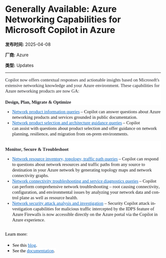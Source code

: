 # Generally Available: Azure Networking Capabilities for Microsoft Copilot in Azure 

**发布时间:** 2025-04-08

**厂商:** Azure

**类型:** Updates

---
<div style="font-family: Arial; font-size: 10pt;"><div style="margin: 0px; user-select: text; clear: both; cursor: text; font-family: &quot;Segoe UI&quot;, &quot;Segoe UI Web&quot;, Arial, Verdana, sans-serif; font-size: 12px; color: rgb(0, 0, 0); background-color: rgb(255, 255, 255);"><p style="margin:0px;user-select:text;overflow-wrap:break-word;white-space:pre-wrap;font-weight:normal;font-kerning:none;text-align:left"><span style="margin: 0px; user-select: text; font-size: 11pt; line-height: 18px; font-family: Calibri, Calibri_EmbeddedFont, Calibri_MSFontService, sans-serif; font-variant-ligatures: none !important; color: rgb(36, 36, 41);" lang="EN-US" data-contrast="none"><span style="margin: 0px; user-select: text; font-family: &quot;Times New Roman&quot;;">Copilot</span><span style="margin: 0px; user-select: text; font-family: &quot;Times New Roman&quot;;">&nbsp;now offers</span><span style="margin: 0px; user-select: text; font-family: &quot;Times New Roman&quot;;">&nbsp;contextual responses and actionable insights based on Microsoft's extensive networking knowledge and your Azure environment. These capabilities </span><span style="margin: 0px; user-select: text; font-family: &quot;Times New Roman&quot;;">for Azure networking products </span><span style="margin: 0px; user-select: text; font-family: &quot;Times New Roman&quot;;">are now GA:</span></span><span style="margin: 0px; user-select: text; cursor: default; font-size: 11pt; line-height: 18px; font-family: &quot;Times New Roman&quot;; color: rgb(36, 36, 41);" data-ccp-props="{}">&nbsp;</span></p></div><div style="margin: 0px; user-select: text; clear: both; cursor: text; font-family: &quot;Segoe UI&quot;, &quot;Segoe UI Web&quot;, Arial, Verdana, sans-serif; font-size: 12px; color: rgb(0, 0, 0); background-color: rgb(255, 255, 255);"><p style="margin:0px;user-select:text;overflow-wrap:break-word;white-space:pre-wrap;font-weight:normal;font-kerning:none;text-align:left"><span style="margin: 0px; user-select: text; font-size: 11pt; line-height: 18px; font-family: Calibri, Calibri_EmbeddedFont, Calibri_MSFontService, sans-serif; font-variant-ligatures: none !important; color: rgb(36, 36, 41);" lang="EN-US" data-contrast="none"><span style="margin:0px;user-select:text"></span></span><span style="margin: 0px; user-select: text; cursor: default; font-size: 11pt; line-height: 18px; font-family: &quot;Times New Roman&quot;; color: rgb(36, 36, 41);" data-ccp-props="{}">&nbsp;</span></p></div><div style="margin: 0px; user-select: text; clear: both; cursor: text; font-family: &quot;Segoe UI&quot;, &quot;Segoe UI Web&quot;, Arial, Verdana, sans-serif; font-size: 12px; color: rgb(0, 0, 0); background-color: rgb(255, 255, 255);"><p style="margin: 0px; user-select: text; overflow-wrap: break-word; white-space: pre-wrap; font-kerning: none; text-align: left;"><b><span style="margin: 0px; user-select: text; font-size: 11pt; line-height: 18px; font-family: Calibri, Calibri_EmbeddedFont, Calibri_MSFontService, sans-serif; font-variant-ligatures: none !important; color: rgb(36, 36, 41);" lang="EN-US" data-contrast="none"><span style="margin: 0px; user-select: text; font-family: &quot;Times New Roman&quot;;">Design, Plan</span><span style="margin: 0px; user-select: text; font-family: &quot;Times New Roman&quot;;">, </span><span style="margin: 0px; user-select: text; font-family: &quot;Times New Roman&quot;;">Migrate &amp; Optimize&nbsp;</span></span><span style="margin: 0px; user-select: text; cursor: default; font-size: 11pt; line-height: 18px; font-family: &quot;Times New Roman&quot;; color: rgb(209, 52, 56);" data-ccp-props="{}">&nbsp;</span></b></p></div><ul><li style="user-select:text;clear:both;cursor:text;font-size:11pt;font-family:Calibri, Calibri_MSFontService, sans-serif" data-aria-level="1" data-aria-posinset="1" data-list-defn-props="{&quot;335552541&quot;:1,&quot;335559685&quot;:720,&quot;335559991&quot;:360,&quot;469769226&quot;:&quot;Symbol&quot;,&quot;469769242&quot;:[8226],&quot;469777803&quot;:&quot;left&quot;,&quot;469777804&quot;:&quot;&quot;,&quot;469777815&quot;:&quot;hybridMultilevel&quot;}" data-listid="3" data-font="Symbol" data-leveltext=""><p style="margin:0px;user-select:text;overflow-wrap:break-word;white-space:pre-wrap;font-weight:normal;font-kerning:none;text-align:left"><span style="margin:0px;user-select:text;font-variant-ligatures:none !important;line-height:18px;font-family:Calibri, Calibri_EmbeddedFont, Calibri_MSFontService, sans-serif" lang="EN-US" data-contrast="auto"></span><a style="margin:0px;user-select:text;text-decoration:none" rel="noreferrer noopener" href="https://learn.microsoft.com/en-us/azure/copilot/network-management#information"><span style="margin: 0px; user-select: text; text-decoration: underline; line-height: 18px; font-family: Calibri, Calibri_EmbeddedFont, Calibri_MSFontService, sans-serif; font-variant-ligatures: none !important; color: rgb(5, 99, 193);" lang="EN-US" data-contrast="none"><span style="margin: 0px; user-select: text; font-family: &quot;Times New Roman&quot;;" data-ccp-charstyle="Hyperlink">Network product information queries</span></span></a><span style="margin:0px;user-select:text;font-variant-ligatures:none !important;line-height:18px;font-family:Calibri, Calibri_EmbeddedFont, Calibri_MSFontService, sans-serif" lang="EN-US" data-contrast="auto"><span style="margin: 0px; user-select: text; font-family: &quot;Times New Roman&quot;;"> </span><span style="margin: 0px; user-select: text; font-family: &quot;Times New Roman&quot;;">–</span><span style="margin: 0px; user-select: text; font-family: &quot;Times New Roman&quot;;">&nbsp;</span><span style="margin: 0px; user-select: text; font-family: &quot;Times New Roman&quot;;">Copilot can </span><span style="margin: 0px; user-select: text; font-family: &quot;Times New Roman&quot;;">answer questions about Azure </span><span style="margin: 0px; user-select: text; font-family: &quot;Times New Roman&quot;;">n</span><span style="margin: 0px; user-select: text; font-family: &quot;Times New Roman&quot;;">etworking products and services </span><span style="margin: 0px; user-select: text; font-family: &quot;Times New Roman&quot;;">grounded in</span><span style="margin: 0px; user-select: text; font-family: &quot;Times New Roman&quot;;">&nbsp;</span><span style="margin: 0px; user-select: text; font-family: &quot;Times New Roman&quot;;">public</span><span style="margin: 0px; user-select: text; font-family: &quot;Times New Roman&quot;;">&nbsp;documentation.</span></span><span style="margin: 0px; user-select: text; cursor: default; line-height: 18px; font-family: &quot;Times New Roman&quot;;" data-ccp-props="{}">&nbsp;</span></p></li><li style="user-select:text;clear:both;cursor:text;font-size:11pt;font-family:Calibri, Calibri_MSFontService, sans-serif" data-aria-level="1" data-aria-posinset="2" data-list-defn-props="{&quot;335552541&quot;:1,&quot;335559685&quot;:720,&quot;335559991&quot;:360,&quot;469769226&quot;:&quot;Symbol&quot;,&quot;469769242&quot;:[8226],&quot;469777803&quot;:&quot;left&quot;,&quot;469777804&quot;:&quot;&quot;,&quot;469777815&quot;:&quot;hybridMultilevel&quot;}" data-listid="3" data-font="Symbol" data-leveltext=""><p style="margin:0px;user-select:text;overflow-wrap:break-word;white-space:pre-wrap;font-weight:normal;font-kerning:none;text-align:left"><span style="margin:0px;user-select:text;font-variant-ligatures:none !important;line-height:18px;font-family:Calibri, Calibri_EmbeddedFont, Calibri_MSFontService, sans-serif" lang="EN-US" data-contrast="auto"></span><a style="margin:0px;user-select:text;text-decoration:none" rel="noreferrer noopener" href="https://learn.microsoft.com/en-us/azure/copilot/network-management#selection"><span style="margin: 0px; user-select: text; text-decoration: underline; line-height: 18px; font-family: Calibri, Calibri_EmbeddedFont, Calibri_MSFontService, sans-serif; font-variant-ligatures: none !important; color: rgb(5, 99, 193);" lang="EN-US" data-contrast="none"><span style="margin: 0px; user-select: text; font-family: &quot;Times New Roman&quot;;" data-ccp-charstyle="Hyperlink">Network product selection and architecture guidance queries</span></span></a><span style="margin:0px;user-select:text;font-variant-ligatures:none !important;line-height:18px;font-family:Calibri, Calibri_EmbeddedFont, Calibri_MSFontService, sans-serif" lang="EN-US" data-contrast="auto"><span style="margin: 0px; user-select: text; font-family: &quot;Times New Roman&quot;;"> </span><span style="margin: 0px; user-select: text; font-family: &quot;Times New Roman&quot;;">–</span><span style="margin: 0px; user-select: text; font-family: &quot;Times New Roman&quot;;">&nbsp;</span><span style="margin: 0px; user-select: text; font-family: &quot;Times New Roman&quot;;">Copilot can</span><span style="margin: 0px; user-select: text; font-family: &quot;Times New Roman&quot;;">&nbsp;</span><span style="margin: 0px; user-select: text; font-family: &quot;Times New Roman&quot;;">assist</span><span style="margin: 0px; user-select: text; font-family: &quot;Times New Roman&quot;;">&nbsp;with questions about product selection and </span><span style="margin: 0px; user-select: text; font-family: &quot;Times New Roman&quot;;">offer </span><span style="margin: 0px; user-select: text; font-family: &quot;Times New Roman&quot;;">guidance on network planning, resilience, and migration from on-prem environments.</span></span><span style="margin: 0px; user-select: text; cursor: default; line-height: 18px; font-family: &quot;Times New Roman&quot;; color: rgb(209, 52, 56);" data-ccp-props="{}">&nbsp;</span></p></li></ul><div style="margin: 0px; user-select: text; clear: both; cursor: text; font-family: &quot;Segoe UI&quot;, &quot;Segoe UI Web&quot;, Arial, Verdana, sans-serif; font-size: 12px; color: rgb(0, 0, 0); background-color: rgb(255, 255, 255);"><p style="margin:0px 0px 0px 48px;user-select:text;overflow-wrap:break-word;white-space:pre-wrap;font-weight:normal;font-kerning:none;text-align:left"><span style="margin:0px;user-select:text;font-variant-ligatures:none !important;font-size:11pt;line-height:18px;font-family:Calibri, Calibri_EmbeddedFont, Calibri_MSFontService, sans-serif" lang="EN-US" data-contrast="auto"><span style="margin:0px;user-select:text"></span></span><span style="margin: 0px; user-select: text; cursor: default; font-size: 11pt; line-height: 18px; font-family: &quot;Times New Roman&quot;;" data-ccp-props="{&quot;335559685&quot;:720}">&nbsp;</span></p></div><div style="margin: 0px; user-select: text; clear: both; cursor: text; font-family: &quot;Segoe UI&quot;, &quot;Segoe UI Web&quot;, Arial, Verdana, sans-serif; font-size: 12px; color: rgb(0, 0, 0); background-color: rgb(255, 255, 255);"><p style="margin: 0px; user-select: text; overflow-wrap: break-word; white-space: pre-wrap; font-kerning: none; text-align: left;"><b><span style="margin: 0px; user-select: text; font-size: 11pt; line-height: 18px; font-family: Calibri, Calibri_EmbeddedFont, Calibri_MSFontService, sans-serif; font-variant-ligatures: none !important; color: rgb(36, 36, 41);" lang="EN-US" data-contrast="none"><span style="margin: 0px; user-select: text; font-family: &quot;Times New Roman&quot;;">Monitor, Secure </span><span style="margin: 0px; user-select: text; font-family: &quot;Times New Roman&quot;;">&amp; </span><span style="margin: 0px; user-select: text; font-family: &quot;Times New Roman&quot;;">Troubleshoot&nbsp;</span></span><span style="margin: 0px; user-select: text; cursor: default; font-size: 11pt; line-height: 18px; font-family: &quot;Times New Roman&quot;; color: rgb(209, 52, 56);" data-ccp-props="{}">&nbsp;</span></b></p></div><ul><li style="user-select:text;clear:both;cursor:text;font-size:11pt;font-family:Calibri, Calibri_MSFontService, sans-serif" data-aria-level="1" data-aria-posinset="3" data-list-defn-props="{&quot;335552541&quot;:1,&quot;335559685&quot;:720,&quot;335559991&quot;:360,&quot;469769226&quot;:&quot;Symbol&quot;,&quot;469769242&quot;:[8226],&quot;469777803&quot;:&quot;left&quot;,&quot;469777804&quot;:&quot;&quot;,&quot;469777815&quot;:&quot;hybridMultilevel&quot;}" data-listid="3" data-font="Symbol" data-leveltext=""><p style="margin:0px;user-select:text;overflow-wrap:break-word;white-space:pre-wrap;font-weight:normal;font-kerning:none;text-align:left"><span style="margin:0px;user-select:text;font-variant-ligatures:none !important;line-height:18px;font-family:Calibri, Calibri_EmbeddedFont, Calibri_MSFontService, sans-serif" lang="EN-US" data-contrast="auto"></span><a style="margin:0px;user-select:text;text-decoration:none" rel="noreferrer noopener" href="https://learn.microsoft.com/en-us/azure/copilot/network-management#inventory"><span style="margin: 0px; user-select: text; text-decoration: underline; line-height: 18px; font-family: Calibri, Calibri_EmbeddedFont, Calibri_MSFontService, sans-serif; font-variant-ligatures: none !important; color: rgb(5, 99, 193);" lang="EN-US" data-contrast="none"><span style="margin: 0px; user-select: text; font-family: &quot;Times New Roman&quot;;" data-ccp-charstyle="Hyperlink">Network resource inventory, topology, traffic path queries</span></span></a><span style="margin:0px;user-select:text;font-variant-ligatures:none !important;line-height:18px;font-family:Calibri, Calibri_EmbeddedFont, Calibri_MSFontService, sans-serif" lang="EN-US" data-contrast="auto"><span style="margin: 0px; user-select: text; font-family: &quot;Times New Roman&quot;;"> </span><span style="margin: 0px; user-select: text; font-family: &quot;Times New Roman&quot;;">–</span><span style="margin: 0px; user-select: text; font-family: &quot;Times New Roman&quot;;">&nbsp;</span><span style="margin: 0px; user-select: text; font-family: &quot;Times New Roman&quot;;">Copilot </span><span style="margin: 0px; user-select: text; font-family: &quot;Times New Roman&quot;;">can </span><span style="margin: 0px; user-select: text; font-family: &quot;Times New Roman&quot;;">respond to questions about </span><span style="margin: 0px; user-select: text; font-family: &quot;Times New Roman&quot;;">network resources</span><span style="margin: 0px; user-select: text; font-family: &quot;Times New Roman&quot;;">&nbsp;</span><span style="margin: 0px; user-select: text; font-family: &quot;Times New Roman&quot;;">and traffic paths from </span><span style="margin: 0px; user-select: text; font-family: &quot;Times New Roman&quot;;">any </span><span style="margin: 0px; user-select: text; font-family: &quot;Times New Roman&quot;;">source to </span><span style="margin: 0px; user-select: text; font-family: &quot;Times New Roman&quot;;">destination</span><span style="margin: 0px; user-select: text; font-family: &quot;Times New Roman&quot;;">&nbsp;in your Azure network by generating </span><span style="margin: 0px; user-select: text; font-family: &quot;Times New Roman&quot;;">topology maps and network connectivity graphs.</span></span><span style="margin: 0px; user-select: text; cursor: default; line-height: 18px; font-family: &quot;Times New Roman&quot;;" data-ccp-props="{}">&nbsp;</span></p></li><li style="user-select:text;clear:both;cursor:text;font-size:11pt;font-family:Calibri, Calibri_MSFontService, sans-serif" data-aria-level="1" data-aria-posinset="4" data-list-defn-props="{&quot;335552541&quot;:1,&quot;335559685&quot;:720,&quot;335559991&quot;:360,&quot;469769226&quot;:&quot;Symbol&quot;,&quot;469769242&quot;:[8226],&quot;469777803&quot;:&quot;left&quot;,&quot;469777804&quot;:&quot;&quot;,&quot;469777815&quot;:&quot;hybridMultilevel&quot;}" data-listid="3" data-font="Symbol" data-leveltext=""><p style="margin:0px;user-select:text;overflow-wrap:break-word;white-space:pre-wrap;font-weight:normal;font-kerning:none;text-align:left"><span style="margin:0px;user-select:text;font-variant-ligatures:none !important;line-height:18px;font-family:Calibri, Calibri_EmbeddedFont, Calibri_MSFontService, sans-serif" lang="EN-US" data-contrast="auto"></span><a style="margin:0px;user-select:text;text-decoration:none" rel="noreferrer noopener" href="https://learn.microsoft.com/en-us/azure/copilot/network-management#troubleshoot"><span style="margin: 0px; user-select: text; text-decoration: underline; line-height: 18px; font-family: Calibri, Calibri_EmbeddedFont, Calibri_MSFontService, sans-serif; font-variant-ligatures: none !important; color: rgb(5, 99, 193);" lang="EN-US" data-contrast="none"><span style="margin: 0px; user-select: text; font-family: &quot;Times New Roman&quot;;" data-ccp-charstyle="Hyperlink">Network connectivity troubleshooting and service diagnostics queries</span></span></a><span style="margin:0px;user-select:text;font-variant-ligatures:none !important;line-height:18px;font-family:Calibri, Calibri_EmbeddedFont, Calibri_MSFontService, sans-serif" lang="EN-US" data-contrast="auto"><span style="margin: 0px; user-select: text; font-family: &quot;Times New Roman&quot;;"> </span><span style="margin: 0px; user-select: text; font-family: &quot;Times New Roman&quot;;">–</span><span style="margin: 0px; user-select: text; font-family: &quot;Times New Roman&quot;;">&nbsp;</span><span style="margin: 0px; user-select: text; font-family: &quot;Times New Roman&quot;;">Copilot </span><span style="margin: 0px; user-select: text; font-family: &quot;Times New Roman&quot;;">can perform </span><span style="margin: 0px; user-select: text; font-family: &quot;Times New Roman&quot;;">comprehensive </span><span style="margin: 0px; user-select: text; font-family: &quot;Times New Roman&quot;;">network troubleshooting</span><span style="margin: 0px; user-select: text; font-family: &quot;Times New Roman&quot;;">&nbsp;– </span><span style="margin: 0px; user-select: text; font-family: &quot;Times New Roman&quot;;">root causing</span><span style="margin: 0px; user-select: text; font-family: &quot;Times New Roman&quot;;">&nbsp;connectivity, configuration, and environmental issues </span><span style="margin: 0px; user-select: text; font-family: &quot;Times New Roman&quot;;">by analyzing</span><span style="margin: 0px; user-select: text; font-family: &quot;Times New Roman&quot;;">&nbsp;your network data and control plane</span><span style="margin: 0px; user-select: text; font-family: &quot;Times New Roman&quot;;">&nbsp;as well as resource health</span><span style="margin: 0px; user-select: text; font-family: &quot;Times New Roman&quot;;">.</span></span><span style="margin: 0px; user-select: text; cursor: default; line-height: 18px; font-family: &quot;Times New Roman&quot;;" data-ccp-props="{}">&nbsp;</span></p></li><li style="user-select:text;clear:both;cursor:text;font-size:11pt;font-family:Calibri, Calibri_MSFontService, sans-serif" data-aria-level="1" data-aria-posinset="5" data-list-defn-props="{&quot;335552541&quot;:1,&quot;335559685&quot;:720,&quot;335559991&quot;:360,&quot;469769226&quot;:&quot;Symbol&quot;,&quot;469769242&quot;:[8226],&quot;469777803&quot;:&quot;left&quot;,&quot;469777804&quot;:&quot;&quot;,&quot;469777815&quot;:&quot;hybridMultilevel&quot;}" data-listid="3" data-font="Symbol" data-leveltext=""><p style="margin:0px;user-select:text;overflow-wrap:break-word;white-space:pre-wrap;font-weight:normal;font-kerning:none;text-align:left"><span style="margin:0px;user-select:text;font-variant-ligatures:none !important;line-height:18px;font-family:Calibri, Calibri_EmbeddedFont, Calibri_MSFontService, sans-serif" lang="EN-US" data-contrast="auto"></span><a style="margin:0px;user-select:text;text-decoration:none" rel="noreferrer noopener" href="https://learn.microsoft.com/en-us/azure/firewall/firewall-copilot"><span style="margin: 0px; user-select: text; text-decoration: underline; line-height: 18px; font-family: Calibri, Calibri_EmbeddedFont, Calibri_MSFontService, sans-serif; font-variant-ligatures: none !important; color: rgb(5, 99, 193);" lang="EN-US" data-contrast="none"><span style="margin: 0px; user-select: text; font-family: &quot;Times New Roman&quot;;" data-ccp-charstyle="Hyperlink">Network security attack analysis and investigation</span></span></a><span style="margin:0px;user-select:text;font-variant-ligatures:none !important;line-height:18px;font-family:Calibri, Calibri_EmbeddedFont, Calibri_MSFontService, sans-serif" lang="EN-US" data-contrast="auto"><span style="margin: 0px; user-select: text; font-family: &quot;Times New Roman&quot;;">&nbsp;– </span><span style="margin: 0px; user-select: text; font-family: &quot;Times New Roman&quot;;">Se</span><span style="margin: 0px; user-select: text; font-family: &quot;Times New Roman&quot;;">curity Copilot attack investigation capabilities for </span><span style="margin: 0px; user-select: text; font-family: &quot;Times New Roman&quot;;">malicious traffic intercepted by the IDPS </span><span style="margin: 0px; user-select: text; font-family: &quot;Times New Roman&quot;;">feature</span><span style="margin: 0px; user-select: text; font-family: &quot;Times New Roman&quot;;">&nbsp;</span><span style="margin: 0px; user-select: text; font-family: &quot;Times New Roman&quot;;">of </span><span style="margin: 0px; user-select: text; font-family: &quot;Times New Roman&quot;;">Azure Firewall</span><span style="margin: 0px; user-select: text; font-family: &quot;Times New Roman&quot;;">s</span><span style="margin: 0px; user-select: text; font-family: &quot;Times New Roman&quot;;">&nbsp;</span><span style="margin: 0px; user-select: text; font-family: &quot;Times New Roman&quot;;">is</span><span style="margin: 0px; user-select: text; font-family: &quot;Times New Roman&quot;;">&nbsp;now accessible directly on the Azure portal via the Copilot in Azure experience</span><span style="margin: 0px; user-select: text; font-family: &quot;Times New Roman&quot;;">.</span></span><span style="margin: 0px; user-select: text; cursor: default; line-height: 18px; font-family: &quot;Times New Roman&quot;;" data-ccp-props="{}">&nbsp;</span></p></li></ul><br></div><span style="margin: 0px; user-select: text; text-align: left; white-space: pre-wrap; font-size: 11pt; line-height: 18px; font-family: Calibri, Calibri_EmbeddedFont, Calibri_MSFontService, sans-serif; font-variant-ligatures: none !important; color: rgb(0, 0, 0); background-color: rgb(255, 255, 255);" lang="EN-US" data-contrast="auto"><span style="margin: 0px; user-select: text; font-family: &quot;Times New Roman&quot;;"><div><span style="margin: 0px; user-select: text; text-align: left; white-space: pre-wrap; font-size: 11pt; line-height: 18px; font-family: Calibri, Calibri_EmbeddedFont, Calibri_MSFontService, sans-serif; font-variant-ligatures: none !important; color: rgb(0, 0, 0); background-color: rgb(255, 255, 255);" lang="EN-US" data-contrast="auto"><span style="margin: 0px; user-select: text; font-family: &quot;Times New Roman&quot;;">Learn more:</span></span></div><div><span style="margin: 0px; user-select: text; text-align: left; white-space: pre-wrap; font-size: 11pt; line-height: 18px; font-family: Calibri, Calibri_EmbeddedFont, Calibri_MSFontService, sans-serif; font-variant-ligatures: none !important; color: rgb(0, 0, 0); background-color: rgb(255, 255, 255);" lang="EN-US" data-contrast="auto"><span style="margin: 0px; user-select: text; font-family: &quot;Times New Roman&quot;;"><br></span></span></div></span></span><div><ul style="margin-top: 0px; margin-bottom: 0px;" data-editing-info="{&quot;orderedStyleType&quot;:1,&quot;unorderedStyleType&quot;:1}"><li style="list-style-type: disc;"><span><span style="margin: 0px; user-select: text; text-align: left; white-space: pre-wrap; font-size: 11pt; line-height: 18px; font-family: Calibri, Calibri_EmbeddedFont, Calibri_MSFontService, sans-serif; font-variant-ligatures: none !important; color: rgb(0, 0, 0); background-color: rgb(255, 255, 255);" lang="EN-US" data-contrast="auto"><span style="margin: 0px; user-select: text; font-family: &quot;Times New Roman&quot;;">See</span><span style="margin: 0px; user-select: text; font-family: &quot;Times New Roman&quot;;">&nbsp;</span><span style="margin: 0px; user-select: text; font-family: &quot;Times New Roman&quot;;">this </span></span><a style="margin: 0px; user-select: text; cursor: text; font-family: &quot;Segoe UI&quot;, &quot;Segoe UI Web&quot;, Arial, Verdana, sans-serif; font-size: 12px; text-align: left; white-space: pre-wrap; text-decoration: none; background-color: rgb(255, 255, 255);" rel="noreferrer noopener" href="https://aka.ms/NetworkCopilotGABlog"><span style="margin: 0px; user-select: text; font-size: 11pt; text-decoration: underline; line-height: 18px; font-family: Calibri, Calibri_EmbeddedFont, Calibri_MSFontService, sans-serif; font-variant-ligatures: none !important; color: rgb(5, 99, 193);" lang="EN-US" data-contrast="none"><span style="margin: 0px; user-select: text; font-family: &quot;Times New Roman&quot;;" data-ccp-charstyle="Hyperlink">blog</span></span></a>.<span style="margin: 0px; user-select: text; text-align: left; white-space: pre-wrap; font-size: 11pt; line-height: 18px; font-family: Calibri, Calibri_EmbeddedFont, Calibri_MSFontService, sans-serif; font-variant-ligatures: none !important; color: rgb(0, 0, 0); background-color: rgb(255, 255, 255);" lang="EN-US" data-contrast="auto"><span style="margin: 0px; user-select: text; font-family: &quot;Times New Roman&quot;;"> </span></span></span></li><li style="list-style-type: disc;"><span><span style="margin: 0px; user-select: text; text-align: left; white-space: pre-wrap; font-size: 11pt; line-height: 18px; font-family: Calibri, Calibri_EmbeddedFont, Calibri_MSFontService, sans-serif; font-variant-ligatures: none !important; color: rgb(0, 0, 0); background-color: rgb(255, 255, 255);" lang="EN-US" data-contrast="auto"><span style="margin: 0px; user-select: text; font-family: &quot;Times New Roman&quot;;">See the </span></span><a style="margin: 0px; user-select: text; cursor: text; font-family: &quot;Segoe UI&quot;, &quot;Segoe UI Web&quot;, Arial, Verdana, sans-serif; font-size: 12px; text-align: left; white-space: pre-wrap; text-decoration: none; background-color: rgb(255, 255, 255);" rel="noreferrer noopener" href="https://learn.microsoft.com/en-us/azure/copilot/network-management"><span style="margin: 0px; user-select: text; font-size: 11pt; text-decoration: underline; line-height: 18px; font-family: Calibri, Calibri_EmbeddedFont, Calibri_MSFontService, sans-serif; font-variant-ligatures: none !important; color: rgb(5, 99, 193);" lang="EN-US" data-contrast="none"><span style="margin: 0px; user-select: text; font-family: &quot;Times New Roman&quot;;" data-ccp-charstyle="Hyperlink">documentation</span></span></a><span style="margin: 0px; user-select: text; text-align: left; white-space: pre-wrap; font-size: 11pt; line-height: 18px; font-family: Calibri, Calibri_EmbeddedFont, Calibri_MSFontService, sans-serif; font-variant-ligatures: none !important; color: rgb(0, 0, 0); background-color: rgb(255, 255, 255);" lang="EN-US" data-contrast="auto"><span style="margin: 0px; user-select: text; font-family: &quot;Times New Roman&quot;;">. </span></span><span style="margin: 0px; user-select: text; cursor: default; text-align: left; white-space: pre-wrap; font-size: 11pt; line-height: 18px; font-family: &quot;Times New Roman&quot;; color: rgb(0, 0, 0);" data-ccp-props="{}">&nbsp;</span></span></li></ul></div>